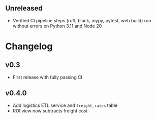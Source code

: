 ## Unreleased
- Verified CI pipeline steps (ruff, black, mypy, pytest, web build) run without errors on Python 3.11 and Node 20

# Changelog

## v0.3
- First release with fully passing CI

## v0.4.0
- Add logistics ETL service and `freight_rates` table
- ROI view now subtracts freight cost
